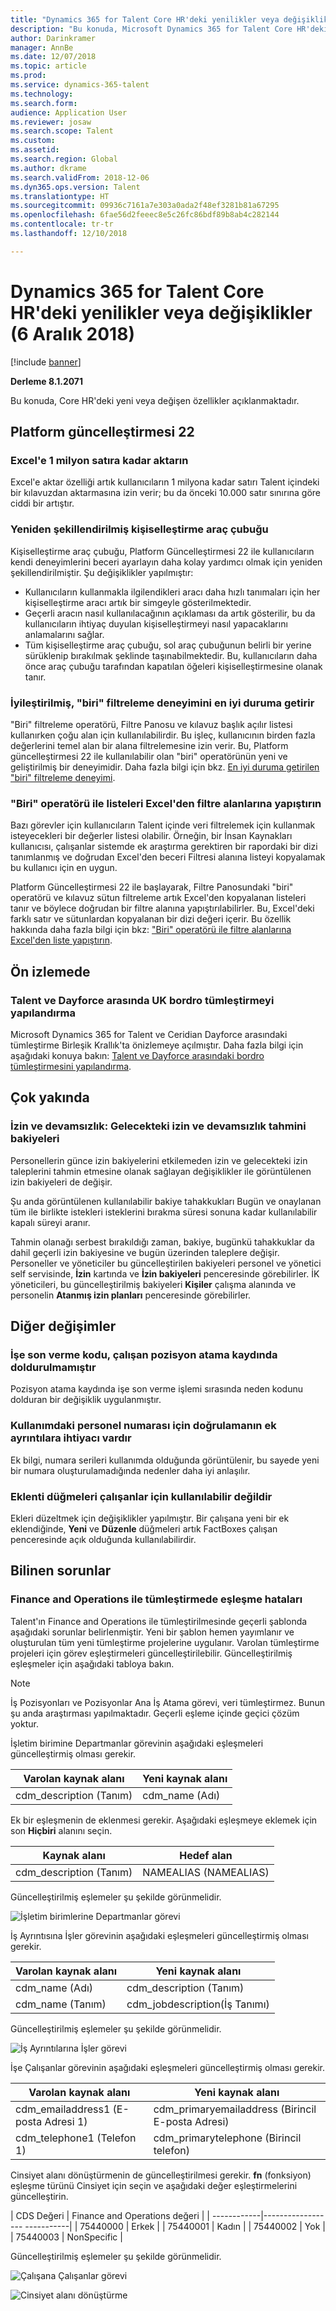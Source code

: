 ```yaml
---
title: "Dynamics 365 for Talent Core HR'deki yenilikler veya değişiklikler (6 Aralık 2018)"
description: "Bu konuda, Microsoft Dynamics 365 for Talent Core HR'deki yeni veya değişen özellikler açıklanmaktadır."
author: Darinkramer
manager: AnnBe
ms.date: 12/07/2018
ms.topic: article
ms.prod: 
ms.service: dynamics-365-talent
ms.technology: 
ms.search.form: 
audience: Application User
ms.reviewer: josaw
ms.search.scope: Talent
ms.custom: 
ms.assetid: 
ms.search.region: Global
ms.author: dkrame
ms.search.validFrom: 2018-12-06
ms.dyn365.ops.version: Talent
ms.translationtype: HT
ms.sourcegitcommit: 09936c7161a7e303a0ada2f48ef3281b81a67295
ms.openlocfilehash: 6fae56d2feeec8e5c26fc86bdf89b8ab4c282144
ms.contentlocale: tr-tr
ms.lasthandoff: 12/10/2018

---
```

# <a name="whats-new-or-changed-in-dynamics-365-for-talent-core-hr-december-6-2018"></a>Dynamics 365 for Talent Core HR'deki yenilikler veya değişiklikler (6 Aralık 2018)

[!include [banner](includes/banner.md)]

**Derleme 8.1.2071**

Bu konuda, Core HR'deki yeni veya değişen özellikler açıklanmaktadır.


## <a name="platform-update-22"></a>Platform güncelleştirmesi 22

### <a name="export-up-to-1-million-rows-to-excel"></a>Excel'e 1 milyon satıra kadar aktarın

Excel'e aktar özelliği artık kullanıcıların 1 milyona kadar satırı Talent içindeki bir kılavuzdan aktarmasına izin verir; bu da önceki 10.000 satır sınırına göre ciddi bir artıştır. 

### <a name="restyled-personalization-toolbar"></a>Yeniden şekillendirilmiş kişiselleştirme araç çubuğu

Kişiselleştirme araç çubuğu, Platform Güncelleştirmesi 22 ile kullanıcıların kendi deneyimlerini beceri ayarlayın daha kolay yardımcı olmak için yeniden şekillendirilmiştir. Şu değişiklikler yapılmıştır: 

-  Kullanıcıların kullanmakla ilgilendikleri aracı daha hızlı tanımaları için her kişiselleştirme aracı artık bir simgeyle gösterilmektedir.
-  Geçerli aracın nasıl kullanılacağının açıklaması da artık gösterilir, bu da kullanıcıların ihtiyaç duyulan kişiselleştirmeyi nasıl yapacaklarını anlamalarını sağlar.  
-  Tüm kişiselleştirme araç çubuğu, sol araç çubuğunun belirli bir yerine sürüklenip bırakılmak şeklinde taşınabilmektedir. Bu, kullanıcıların daha önce araç çubuğu tarafından kapatılan öğeleri kişiselleştirmesine olanak tanır.   

### <a name="optimized-is-one-of-filtering-experience"></a>İyileştirilmiş, "biri" filtreleme deneyimini en iyi duruma getirir

"Biri" filtreleme operatörü, Filtre Panosu ve kılavuz başlık açılır listesi kullanırken çoğu alan için kullanılabilirdir. Bu işleç, kullanıcının birden fazla değerlerini temel alan bir alana filtrelemesine izin verir. Bu, Platform güncelleştirmesi 22 ile kullanılabilir olan "biri" operatörünün yeni ve geliştirilmiş bir deneyimidir. Daha fazla bilgi için bkz. [En iyi duruma getirilen "biri" filtreleme deneyimi](https://docs.microsoft.com/business-applications-release-notes/October18/dynamics365-finance-operations/improved-isoneof-filtering).

### <a name="paste-lists-from-excel-into-filter-fields-with-the-is-one-of-operator"></a>"Biri" operatörü ile listeleri Excel'den filtre alanlarına yapıştırın

Bazı görevler için kullanıcıların Talent içinde veri filtrelemek için kullanmak isteyecekleri bir değerler listesi olabilir. Örneğin, bir İnsan Kaynakları kullanıcısı, çalışanlar sistemde ek araştırma gerektiren bir rapordaki bir dizi tanımlanmış ve doğrudan Excel'den beceri Filtresi alanına listeyi kopyalamak bu kullanıcı için en uygun.

Platform Güncelleştirmesi 22 ile başlayarak, Filtre Panosundaki "biri" operatörü ve kılavuz sütun filtreleme artık Excel'den kopyalanan listeleri tanır ve böylece doğrudan bir filtre alanına yapıştırılabilirler. Bu, Excel'deki farklı satır ve sütunlardan kopyalanan bir dizi değeri içerir. Bu özellik hakkında daha fazla bilgi için bkz: ["Biri" operatörü ile filtre alanlarına Excel'den liste yapıştırın](https://docs.microsoft.com/business-applications-release-notes/October18/dynamics365-finance-operations/paste-filter-lists-from-excel).

## <a name="in-preview"></a>Ön izlemede

### <a name="configure-uk-payroll-integration-between-talent-and-dayforce"></a>Talent ve Dayforce arasında UK bordro tümleştirmeyi yapılandırma

Microsoft Dynamics 365 for Talent ve Ceridian Dayforce arasındaki tümleştirme Birleşik Krallık'ta önizlemeye açılmıştır. Daha fazla bilgi için aşağıdaki konuya bakın: [Talent ve Dayforce arasındaki bordro tümleştirmesini yapılandırma](https://docs.microsoft.com/en-us/dynamics365/unified-operations/talent/configure-payroll-integration).

## <a name="coming-soon"></a>Çok yakında

### <a name="leave-and-absence-future-leave-and-forecasting-leave-balances"></a>İzin ve devamsızlık: Gelecekteki izin ve devamsızlık tahmini bakiyeleri

Personellerin günce izin bakiyelerini etkilemeden izin ve gelecekteki izin taleplerini tahmin etmesine olanak sağlayan değişiklikler ile görüntülenen izin bakiyeleri de değişir. 

Şu anda görüntülenen kullanılabilir bakiye tahakkukları Bugün ve onaylanan tüm ile birlikte istekleri isteklerini bırakma süresi sonuna kadar kullanılabilir kapalı süreyi aranır. 

Tahmin olanağı serbest bırakıldığı zaman, bakiye, bugünkü tahakkuklar da dahil geçerli izin bakiyesine ve bugün üzerinden taleplere değişir. Personeller ve yöneticiler bu güncelleştirilen bakiyeleri personel ve yönetici self servisinde, **İzin** kartında ve **İzin bakiyeleri** penceresinde görebilirler. İK yöneticileri, bu güncelleştirilmiş bakiyeleri **Kişiler** çalışma alanında ve personelin **Atanmış izin planları** penceresinde görebilirler.

## <a name="other-changes"></a>Diğer değişimler 

### <a name="termination-code-is-not-populated-to-the-worker-position-assignment-record"></a>İşe son verme kodu, çalışan pozisyon atama kaydında doldurulmamıştır

Pozisyon atama kaydında işe son verme işlemi sırasında neden kodunu dolduran bir değişiklik uygulanmıştır.

### <a name="validation-for-personnel-number-being-in-use-needs-additional-details"></a>Kullanımdaki personel numarası için doğrulamanın ek ayrıntılara ihtiyacı vardır

Ek bilgi, numara serileri kullanımda olduğunda görüntülenir, bu sayede yeni bir numara oluşturulamadığında nedenler daha iyi anlaşılır.
 
### <a name="attachments-buttons-not-available-for-workers"></a>Eklenti düğmeleri çalışanlar için kullanılabilir değildir

Ekleri düzeltmek için değişiklikler yapılmıştır. Bir çalışana yeni bir ek eklendiğinde, **Yeni** ve **Düzenle** düğmeleri artık FactBoxes çalışan penceresinde açık olduğunda kullanılabilirdir. 

## <a name="known-issues"></a>Bilinen sorunlar

### <a name="mapping-errors-in-the-integration-with-finance-and-operations"></a>Finance and Operations ile tümleştirmede eşleşme hataları

Talent'ın Finance and Operations ile tümleştirilmesinde geçerli şablonda aşağıdaki sorunlar belirlenmiştir. Yeni bir şablon hemen yayımlanır ve oluşturulan tüm yeni tümleştirme projelerine uygulanır. Varolan tümleştirme projeleri için görev eşleştirmeleri güncelleştirilebilir. Güncelleştirilmiş eşleşmeler için aşağıdaki tabloya bakın. 

>[!NOTE]
> İş Pozisyonları ve Pozisyonlar Ana İş Atama görevi, veri tümleştirmez. Bunun şu anda araştırması yapılmaktadır. Geçerli eşleme içinde geçici çözüm yoktur. 

İşletim birimine Departmanlar görevinin aşağıdaki eşleşmeleri güncelleştirmiş olması gerekir.

| Varolan kaynak alanı          | Yeni kaynak alanı |
| -------------------------------|------------------|
| cdm_description (Tanım)  | cdm_name (Adı)  |

Ek bir eşleşmenin de eklenmesi gerekir. Aşağıdaki eşleşmeye eklemek için son **Hiçbiri** alanını seçin.

| Kaynak alanı                   | Hedef alan    |
| -------------------------------|----------------------|
| cdm_description (Tanım)  | NAMEALIAS (NAMEALIAS)|

Güncelleştirilmiş eşlemeler şu şekilde görünmelidir.

![İşletim birimlerine Departmanlar görevi](./media/DepartmentMapping.png)


İş Ayrıntısına İşler görevinin aşağıdaki eşleşmeleri güncelleştirmiş olması gerekir.

| Varolan kaynak alanı          | Yeni kaynak alanı                   |
| -------------------------------|------------------------------------|
| cdm_name (Adı)                | cdm_description (Tanım)      |
| cdm_name (Tanım)         | cdm_jobdescription(İş Tanımı)|


Güncelleştirilmiş eşlemeler şu şekilde görünmelidir.

![İş Ayrıntılarına İşler görevi](./media/JobMapping.png)

İşe Çalışanlar görevinin aşağıdaki eşleşmeleri güncelleştirmiş olması gerekir.

| Varolan kaynak alanı                 | Yeni kaynak alanı                               |
| --------------------------------------|------------------------------------------------|
| cdm_emailaddress1 (E-posta Adresi 1)   | cdm_primaryemailaddress (Birincil E-posta Adresi) |
| cdm_telephone1 (Telefon 1)          | cdm_primarytelephone (Birincil telefon)       |

Cinsiyet alanı dönüştürmenin de güncelleştirilmesi gerekir. **fn** (fonksiyon) eşleşme türünü Cinsiyet için seçin ve aşağıdaki değer eşleştirmelerini güncelleştirin.

| CDS Değeri   | Finance and Operations değeri | | ------------|------------------ -----------| | 75440000    | Erkek                         | | 75440001    | Kadın                       | | 75440002    | Yok                         | | 75440003    | NonSpecific                  |

Güncelleştirilmiş eşlemeler şu şekilde görünmelidir.

![Çalışana Çalışanlar görevi](./media/WorkerMapping.png)

![Cinsiyet alanı dönüştürme](./media/WorkerTransform.png)


